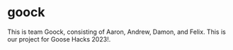 # goock
This is team Goock, consisting of Aaron, Andrew, Damon, and Felix. This is our project for Goose Hacks 2023!.
